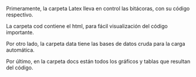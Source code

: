 Primeramente, la carpeta Latex lleva en control las bitácoras, con su código respectivo.

La carpeta cod contiene el html, para fácil visualización del código importante. 

Por otro lado, la carpeta data tiene las bases de datos cruda para la carga automática.

Por último, en la carpeta docs están todos los gráficos y tablas que resultan del código. 
